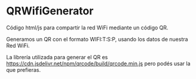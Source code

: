 # QRWifiGenerator

Código html/js para compartir la red WiFi mediante un código QR.

Generamos un QR con el formato WIFI:T:S:P, usando los datos de nuestra Red WiFi.

La librería utilizada para generar el QR es https://cdn.jsdelivr.net/npm/qrcode/build/qrcode.min.js pero podés usar la que prefieras.
